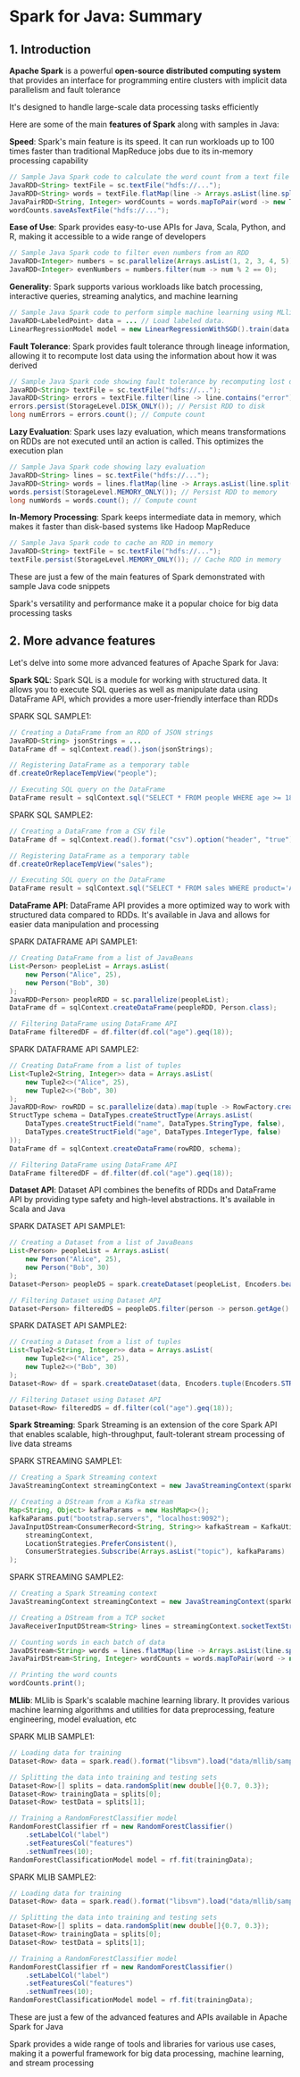 # Spark for Java: Summary

## 1. Introduction

**Apache Spark** is a powerful **open-source distributed computing system** that provides an interface for programming entire clusters with implicit data parallelism and fault tolerance

It's designed to handle large-scale data processing tasks efficiently

Here are some of the main **features of Spark** along with samples in Java:

**Speed**: Spark's main feature is its speed. It can run workloads up to 100 times faster than traditional MapReduce jobs due to its in-memory processing capability

```java
// Sample Java Spark code to calculate the word count from a text file
JavaRDD<String> textFile = sc.textFile("hdfs://...");
JavaRDD<String> words = textFile.flatMap(line -> Arrays.asList(line.split(" ")).iterator());
JavaPairRDD<String, Integer> wordCounts = words.mapToPair(word -> new Tuple2<>(word, 1)).reduceByKey(Integer::sum);
wordCounts.saveAsTextFile("hdfs://...");
```

**Ease of Use**: Spark provides easy-to-use APIs for Java, Scala, Python, and R, making it accessible to a wide range of developers

```java
// Sample Java Spark code to filter even numbers from an RDD
JavaRDD<Integer> numbers = sc.parallelize(Arrays.asList(1, 2, 3, 4, 5));
JavaRDD<Integer> evenNumbers = numbers.filter(num -> num % 2 == 0);
```

**Generality**: Spark supports various workloads like batch processing, interactive queries, streaming analytics, and machine learning

```java
// Sample Java Spark code to perform simple machine learning using MLlib
JavaRDD<LabeledPoint> data = ... // Load labeled data.
LinearRegressionModel model = new LinearRegressionWithSGD().train(data.rdd());
```

**Fault Tolerance**: Spark provides fault tolerance through lineage information, allowing it to recompute lost data using the information about how it was derived

```java
// Sample Java Spark code showing fault tolerance by recomputing lost data
JavaRDD<String> textFile = sc.textFile("hdfs://...");
JavaRDD<String> errors = textFile.filter(line -> line.contains("error"));
errors.persist(StorageLevel.DISK_ONLY()); // Persist RDD to disk
long numErrors = errors.count(); // Compute count
```

**Lazy Evaluation**: Spark uses lazy evaluation, which means transformations on RDDs are not executed until an action is called. This optimizes the execution plan

```java
// Sample Java Spark code showing lazy evaluation
JavaRDD<String> lines = sc.textFile("hdfs://...");
JavaRDD<String> words = lines.flatMap(line -> Arrays.asList(line.split(" ")).iterator());
words.persist(StorageLevel.MEMORY_ONLY()); // Persist RDD to memory
long numWords = words.count(); // Compute count
```

**In-Memory Processing**: Spark keeps intermediate data in memory, which makes it faster than disk-based systems like Hadoop MapReduce

```java
// Sample Java Spark code to cache an RDD in memory
JavaRDD<String> textFile = sc.textFile("hdfs://...");
textFile.persist(StorageLevel.MEMORY_ONLY()); // Cache RDD in memory
```

These are just a few of the main features of Spark demonstrated with sample Java code snippets

Spark's versatility and performance make it a popular choice for big data processing tasks

## 2. More advance features

Let's delve into some more advanced features of Apache Spark for Java:

**Spark SQL**: Spark SQL is a module for working with structured data. It allows you to execute SQL queries as well as manipulate data using DataFrame API, which provides a more user-friendly interface than RDDs

SPARK SQL SAMPLE1:

```java
// Creating a DataFrame from an RDD of JSON strings
JavaRDD<String> jsonStrings = ...
DataFrame df = sqlContext.read().json(jsonStrings);

// Registering DataFrame as a temporary table
df.createOrReplaceTempView("people");

// Executing SQL query on the DataFrame
DataFrame result = sqlContext.sql("SELECT * FROM people WHERE age >= 18");
```

SPARK SQL SAMPLE2:

```java
// Creating a DataFrame from a CSV file
DataFrame df = sqlContext.read().format("csv").option("header", "true").load("path/to/csv/file.csv");

// Registering DataFrame as a temporary table
df.createOrReplaceTempView("sales");

// Executing SQL query on the DataFrame
DataFrame result = sqlContext.sql("SELECT * FROM sales WHERE product='Apple'");
```

**DataFrame API**: DataFrame API provides a more optimized way to work with structured data compared to RDDs. It's available in Java and allows for easier data manipulation and processing

SPARK DATAFRAME API SAMPLE1:

```java
// Creating DataFrame from a list of JavaBeans
List<Person> peopleList = Arrays.asList(
    new Person("Alice", 25),
    new Person("Bob", 30)
);
JavaRDD<Person> peopleRDD = sc.parallelize(peopleList);
DataFrame df = sqlContext.createDataFrame(peopleRDD, Person.class);

// Filtering DataFrame using DataFrame API
DataFrame filteredDF = df.filter(df.col("age").geq(18));
```

SPARK DATAFRAME API SAMPLE2:

```java
// Creating DataFrame from a list of tuples
List<Tuple2<String, Integer>> data = Arrays.asList(
    new Tuple2<>("Alice", 25),
    new Tuple2<>("Bob", 30)
);
JavaRDD<Row> rowRDD = sc.parallelize(data).map(tuple -> RowFactory.create(tuple._1(), tuple._2()));
StructType schema = DataTypes.createStructType(Arrays.asList(
    DataTypes.createStructField("name", DataTypes.StringType, false),
    DataTypes.createStructField("age", DataTypes.IntegerType, false)
));
DataFrame df = sqlContext.createDataFrame(rowRDD, schema);

// Filtering DataFrame using DataFrame API
DataFrame filteredDF = df.filter(df.col("age").geq(18));
```

**Dataset API**: Dataset API combines the benefits of RDDs and DataFrame API by providing type safety and high-level abstractions. It's available in Scala and Java

SPARK DATASET API SAMPLE1:

```java
// Creating a Dataset from a list of JavaBeans
List<Person> peopleList = Arrays.asList(
    new Person("Alice", 25),
    new Person("Bob", 30)
);
Dataset<Person> peopleDS = spark.createDataset(peopleList, Encoders.bean(Person.class));

// Filtering Dataset using Dataset API
Dataset<Person> filteredDS = peopleDS.filter(person -> person.getAge() >= 18);
```

SPARK DATASET API SAMPLE2:

```java
// Creating a Dataset from a list of tuples
List<Tuple2<String, Integer>> data = Arrays.asList(
    new Tuple2<>("Alice", 25),
    new Tuple2<>("Bob", 30)
);
Dataset<Row> df = spark.createDataset(data, Encoders.tuple(Encoders.STRING(), Encoders.INT())).toDF("name", "age");

// Filtering Dataset using Dataset API
Dataset<Row> filteredDS = df.filter(col("age").geq(18));
```

**Spark Streaming**: Spark Streaming is an extension of the core Spark API that enables scalable, high-throughput, fault-tolerant stream processing of live data streams

SPARK STREAMING SAMPLE1:

```java
// Creating a Spark Streaming context
JavaStreamingContext streamingContext = new JavaStreamingContext(sparkConf, Durations.seconds(1));

// Creating a DStream from a Kafka stream
Map<String, Object> kafkaParams = new HashMap<>();
kafkaParams.put("bootstrap.servers", "localhost:9092");
JavaInputDStream<ConsumerRecord<String, String>> kafkaStream = KafkaUtils.createDirectStream(
    streamingContext,
    LocationStrategies.PreferConsistent(),
    ConsumerStrategies.Subscribe(Arrays.asList("topic"), kafkaParams)
);
```

SPARK STREAMING SAMPLE2:

```java
// Creating a Spark Streaming context
JavaStreamingContext streamingContext = new JavaStreamingContext(sparkConf, Durations.seconds(1));

// Creating a DStream from a TCP socket
JavaReceiverInputDStream<String> lines = streamingContext.socketTextStream("localhost", 9999);

// Counting words in each batch of data
JavaDStream<String> words = lines.flatMap(line -> Arrays.asList(line.split(" ")).iterator());
JavaPairDStream<String, Integer> wordCounts = words.mapToPair(word -> new Tuple2<>(word, 1)).reduceByKey(Integer::sum);

// Printing the word counts
wordCounts.print();
```

**MLlib**: MLlib is Spark's scalable machine learning library. It provides various machine learning algorithms and utilities for data preprocessing, feature engineering, model evaluation, etc

SPARK MLIB SAMPLE1:

```java
// Loading data for training
Dataset<Row> data = spark.read().format("libsvm").load("data/mllib/sample_libsvm_data.txt");

// Splitting the data into training and testing sets
Dataset<Row>[] splits = data.randomSplit(new double[]{0.7, 0.3});
Dataset<Row> trainingData = splits[0];
Dataset<Row> testData = splits[1];

// Training a RandomForestClassifier model
RandomForestClassifier rf = new RandomForestClassifier()
    .setLabelCol("label")
    .setFeaturesCol("features")
    .setNumTrees(10);
RandomForestClassificationModel model = rf.fit(trainingData);
```

SPARK MLIB SAMPLE2:

```java
// Loading data for training
Dataset<Row> data = spark.read().format("libsvm").load("data/mllib/sample_libsvm_data.txt");

// Splitting the data into training and testing sets
Dataset<Row>[] splits = data.randomSplit(new double[]{0.7, 0.3});
Dataset<Row> trainingData = splits[0];
Dataset<Row> testData = splits[1];

// Training a RandomForestClassifier model
RandomForestClassifier rf = new RandomForestClassifier()
    .setLabelCol("label")
    .setFeaturesCol("features")
    .setNumTrees(10);
RandomForestClassificationModel model = rf.fit(trainingData);
```

These are just a few of the advanced features and APIs available in Apache Spark for Java

Spark provides a wide range of tools and libraries for various use cases, making it a powerful framework for big data processing, machine learning, and stream processing



